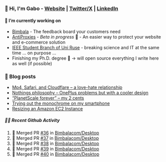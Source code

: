 ### 👋 Hi, I'm Gabo - [Website](https://gkanev.com) | [Twitter/X](https://twitter.com/mrgkanev) | [LinkedIn](https://www.linkedin.com/in/mrgkanev)

#### 🔭 I’m currently working on
- [Bimbala](https://bimbala.com/)  - The feedback board your customers need
- [AntiProxies](https://antiproxies.com/) - *Beta in progress* 🚀 -  An easier way to protect your website and e-commerce solution
- [IEEE Student Branch of Uni Ruse](https://github.com/IEEE-Student-Branch-of-Uni-Ruse) - breaking science and IT at the same time ... on purpose ...
- Finishing my Ph.D. degree 🤔 -> will open source everything I write here as well (if possible)

### 📖 Blog posts
<!-- BLOG-POST-LIST:START -->
- [Mp4, Safari, and Cloudflare – a love-hate relationship](https://gkanev.com/posts/mp4-safari-and-cloudflare-a-love-hate-relationship/)
- [Nothings philosophy – OnePlus problems but with a cooler design](https://gkanev.com/posts/nothings-philosophy-oneplus-problems-but-with-a-cooler-design/)
- [“PlanetScale forever” – my 2 cents](https://gkanev.com/posts/planetscale-forever-my-2-cents/)
- [Trying out the monochrome on my smartphone](https://gkanev.com/posts/trying-out-the-monochrome-on-my-smartphone/)
- [Resizing an Amazon EC2 Instance](https://gkanev.com/posts/resizing-an-amazon-ec2-instance/)
<!-- BLOG-POST-LIST:END -->

##### 🧑‍💻 Recent Github Activity

<!--START_SECTION:activity-->
1. 🎉 Merged PR [#36](https://github.com/Bimbalacom/Desktop/pull/36) in [Bimbalacom/Desktop](https://github.com/Bimbalacom/Desktop)
2. 🎉 Merged PR [#37](https://github.com/Bimbalacom/Desktop/pull/37) in [Bimbalacom/Desktop](https://github.com/Bimbalacom/Desktop)
3. 🎉 Merged PR [#38](https://github.com/Bimbalacom/Desktop/pull/38) in [Bimbalacom/Desktop](https://github.com/Bimbalacom/Desktop)
4. 🎉 Merged PR [#39](https://github.com/Bimbalacom/Desktop/pull/39) in [Bimbalacom/Desktop](https://github.com/Bimbalacom/Desktop)
5. 🎉 Merged PR [#40](https://github.com/Bimbalacom/Desktop/pull/40) in [Bimbalacom/Desktop](https://github.com/Bimbalacom/Desktop)
<!--END_SECTION:activity-->
